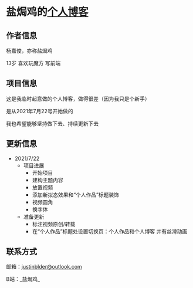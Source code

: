 # 盐焗鸡的[个人博客](https://justin116.github.io/app/)

## 作者信息

杨嘉俊，亦称盐焗鸡

13岁 喜欢玩魔方 写前端

## 项目信息

这是我临时起意做的个人博客，做得很差（因为我只是个新手）

是从2021年7月22号开始做的

我也希望能够坚持做下去、持续更新下去

## 更新信息

- 2021/7/22
  - 项目进展
    - 开始项目
    - 建构主题内容
    - 放置视频
    - 添加新拟态效果和“个人作品”标题装饰
    - 视频圆角
    - 换字体
  - 准备更新
    - 标注视频原创/转载
    - 在“个人作品”标题处设置切换页：个人作品和个人博客 并有丝滑动画

## 联系方式

邮箱：justinblder@outlook.com

B站：\_盐焗鸡\_
